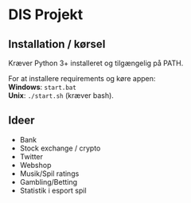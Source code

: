 # DIS Projekt

## Installation / kørsel

Kræver Python 3+ installeret og tilgængelig på PATH.

For at installere requirements og køre appen:  
**Windows**: `start.bat`  
**Unix**: `./start.sh` (kræver bash).

## Ideer

- Bank
- Stock exchange / crypto
- Twitter
- Webshop
- Musik/Spil ratings
- Gambling/Betting
- Statistik i esport spil
